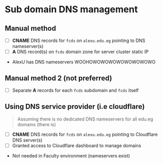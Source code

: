 # Sub domain DNS management
## Manual method 
- [ ] **CNAME** DNS records for `fcds` on  `alexu.edu.eg` pointing to DNS nameserver(s)
- [ ] **A** DNS  record(s) on `fcds` domain zone for server cluster static IP
- AlexU has DNS nameservers WOOHOWOWOWOWOWOWOWOWO
## Manual method 2 (not preferred)
- [ ] Separate **A** records for each `fcds` subdomain and `fcds` itself

## Using DNS service provider (i.e cloudflare)
> Assuming there is no dedicated DNS nameservers for all edu.eg domains
> (there is)
- [ ] **CNAME** DNS records for `fcds` on  `alexu.edu.eg` pointing to Cloudflare DNS server(s)
- [ ] Granted access to Cloudflare dashboard to manage domains
- Not needed in Faculty environment (nameservers exist)
